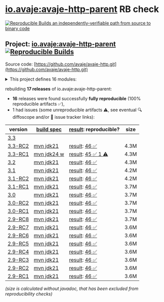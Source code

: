 [io.avaje:avaje-http-parent](https://central.sonatype.com/artifact/io.avaje/avaje-http-parent/versions) RB check
=======

[![Reproducible Builds](https://reproducible-builds.org/images/logos/rb.svg) an independently-verifiable path from source to binary code](https://reproducible-builds.org/)

## Project: [io.avaje:avaje-http-parent](https://central.sonatype.com/artifact/io.avaje/avaje-http-parent/versions) [![Reproducible Builds](https://img.shields.io/endpoint?url=https://raw.githubusercontent.com/jvm-repo-rebuild/reproducible-central/master/content/io/avaje/http/badge.json)](https://github.com/jvm-repo-rebuild/reproducible-central/blob/master/content/io/avaje/http/README.md)

Source code: [https://github.com/avaje/avaje-http.git](https://github.com/avaje/avaje-http.git)

<details><summary>This project defines 16 modules:</summary>

* [io.avaje:avaje-htmx-api](https://central.sonatype.com/artifact/io.avaje/avaje-htmx-api/overview)
* [io.avaje:avaje-htmx-nima](https://central.sonatype.com/artifact/io.avaje/avaje-htmx-nima/overview)
* [io.avaje:avaje-htmx-nima-jstache](https://central.sonatype.com/artifact/io.avaje/avaje-htmx-nima-jstache/overview)
* [io.avaje:avaje-http-api](https://central.sonatype.com/artifact/io.avaje/avaje-http-api/overview)
* [io.avaje:avaje-http-api-javalin](https://central.sonatype.com/artifact/io.avaje/avaje-http-api-javalin/overview)
* [io.avaje:avaje-http-client](https://central.sonatype.com/artifact/io.avaje/avaje-http-client/overview)
* [io.avaje:avaje-http-client-generator](https://central.sonatype.com/artifact/io.avaje/avaje-http-client-generator/overview)
* [io.avaje:avaje-http-client-gson](https://central.sonatype.com/artifact/io.avaje/avaje-http-client-gson/overview)
* [io.avaje:avaje-http-client-moshi](https://central.sonatype.com/artifact/io.avaje/avaje-http-client-moshi/overview)
* [io.avaje:avaje-http-generator-core](https://central.sonatype.com/artifact/io.avaje/avaje-http-generator-core/overview)
* [io.avaje:avaje-http-helidon-generator](https://central.sonatype.com/artifact/io.avaje/avaje-http-helidon-generator/overview)
* [io.avaje:avaje-http-inject-plugin](https://central.sonatype.com/artifact/io.avaje/avaje-http-inject-plugin/overview)
* [io.avaje:avaje-http-javalin-generator](https://central.sonatype.com/artifact/io.avaje/avaje-http-javalin-generator/overview)
* [io.avaje:avaje-http-jex-generator](https://central.sonatype.com/artifact/io.avaje/avaje-http-jex-generator/overview)
* [io.avaje:avaje-http-parent](https://central.sonatype.com/artifact/io.avaje/avaje-http-parent/overview)
* [io.avaje:avaje-http-sigma-generator](https://central.sonatype.com/artifact/io.avaje/avaje-http-sigma-generator/overview)
</details>

rebuilding **17 releases** of io.avaje:avaje-http-parent:
- **16** releases were found successfully **fully reproducible** (100% reproducible artifacts :white_check_mark:),
- 1 had issues (some unreproducible artifacts :warning:, see eventual :mag: diffoscope and/or :memo: issue tracker links):

| version | [build spec](/BUILDSPEC.md) | [result](https://reproducible-builds.org/docs/jvm/): reproducible? | size |
| -- | --------- | ------ | -- |
| [3.3](https://central.sonatype.com/artifact/io.avaje/avaje-http-parent/3.3/pom) | | | |
| [3.3-RC2](https://central.sonatype.com/artifact/io.avaje/avaje-http-parent/3.3-RC2/pom) | [mvn jdk21](avaje-http-3.3-RC2.buildspec) | [result](avaje-http-parent-3.3-RC2.buildinfo): [46 :white_check_mark: ](avaje-http-parent-3.3-RC2.buildcompare) | 4.3M |
| [3.3-RC1](https://central.sonatype.com/artifact/io.avaje/avaje-http-parent/3.3-RC1/pom) | [mvn jdk24 w](avaje-http-3.3-RC1.buildspec) | [result](avaje-http-parent-3.3-RC1.buildinfo): [45 :white_check_mark:  1 :warning:](avaje-http-parent-3.3-RC1.buildcompare) | 4.3M |
| [3.2](https://central.sonatype.com/artifact/io.avaje/avaje-http-parent/3.2/pom) | [mvn jdk21](avaje-http-3.2.buildspec) | [result](avaje-http-parent-3.2.buildinfo): [46 :white_check_mark: ](avaje-http-parent-3.2.buildcompare) | 4.3M |
| [3.1](https://central.sonatype.com/artifact/io.avaje/avaje-http-parent/3.1/pom) | [mvn jdk21](avaje-http-3.1.buildspec) | [result](avaje-http-parent-3.1.buildinfo): [46 :white_check_mark: ](avaje-http-parent-3.1.buildcompare) | 4.2M |
| [3.1-RC2](https://central.sonatype.com/artifact/io.avaje/avaje-http-parent/3.1-RC2/pom) | [mvn jdk21](avaje-http-3.1-RC2.buildspec) | [result](avaje-http-parent-3.1-RC2.buildinfo): [46 :white_check_mark: ](avaje-http-parent-3.1-RC2.buildcompare) | 4.2M |
| [3.1-RC1](https://central.sonatype.com/artifact/io.avaje/avaje-http-parent/3.1-RC1/pom) | [mvn jdk21](avaje-http-3.1-RC1.buildspec) | [result](avaje-http-parent-3.1-RC1.buildinfo): [46 :white_check_mark: ](avaje-http-parent-3.1-RC1.buildcompare) | 3.7M |
| [3.0](https://central.sonatype.com/artifact/io.avaje/avaje-http-parent/3.0/pom) | [mvn jdk21](avaje-http-3.0.buildspec) | [result](avaje-http-parent-3.0.buildinfo): [46 :white_check_mark: ](avaje-http-parent-3.0.buildcompare) | 3.7M |
| [3.0-RC2](https://central.sonatype.com/artifact/io.avaje/avaje-http-parent/3.0-RC2/pom) | [mvn jdk21](avaje-http-3.0-RC2.buildspec) | [result](avaje-http-parent-3.0-RC2.buildinfo): [46 :white_check_mark: ](avaje-http-parent-3.0-RC2.buildcompare) | 3.7M |
| [3.0-RC1](https://central.sonatype.com/artifact/io.avaje/avaje-http-parent/3.0-RC1/pom) | [mvn jdk21](avaje-http-3.0-RC1.buildspec) | [result](avaje-http-parent-3.0-RC1.buildinfo): [46 :white_check_mark: ](avaje-http-parent-3.0-RC1.buildcompare) | 3.7M |
| [2.9-RC8](https://central.sonatype.com/artifact/io.avaje/avaje-http-parent/2.9-RC8/pom) | [mvn jdk21](avaje-http-2.9-RC8.buildspec) | [result](avaje-http-parent-2.9-RC8.buildinfo): [46 :white_check_mark: ](avaje-http-parent-2.9-RC8.buildcompare) | 3.7M |
| [2.9-RC7](https://central.sonatype.com/artifact/io.avaje/avaje-http-parent/2.9-RC7/pom) | [mvn jdk21](avaje-http-2.9-RC7.buildspec) | [result](avaje-http-parent-2.9-RC7.buildinfo): [46 :white_check_mark: ](avaje-http-parent-2.9-RC7.buildcompare) | 3.6M |
| [2.9-RC6](https://central.sonatype.com/artifact/io.avaje/avaje-http-parent/2.9-RC6/pom) | [mvn jdk21](avaje-http-2.9-RC6.buildspec) | [result](avaje-http-parent-2.9-RC6.buildinfo): [46 :white_check_mark: ](avaje-http-parent-2.9-RC6.buildcompare) | 3.6M |
| [2.9-RC5](https://central.sonatype.com/artifact/io.avaje/avaje-http-parent/2.9-RC5/pom) | [mvn jdk21](avaje-http-2.9-RC5.buildspec) | [result](avaje-http-parent-2.9-RC5.buildinfo): [46 :white_check_mark: ](avaje-http-parent-2.9-RC5.buildcompare) | 3.6M |
| [2.9-RC4](https://central.sonatype.com/artifact/io.avaje/avaje-http-parent/2.9-RC4/pom) | [mvn jdk21](avaje-http-2.9-RC4.buildspec) | [result](avaje-http-parent-2.9-RC4.buildinfo): [46 :white_check_mark: ](avaje-http-parent-2.9-RC4.buildcompare) | 3.6M |
| [2.9-RC3](https://central.sonatype.com/artifact/io.avaje/avaje-http-parent/2.9-RC3/pom) | [mvn jdk21](avaje-http-2.9-RC3.buildspec) | [result](avaje-http-parent-2.9-RC3.buildinfo): [46 :white_check_mark: ](avaje-http-parent-2.9-RC3.buildcompare) | 3.6M |
| [2.9-RC2](https://central.sonatype.com/artifact/io.avaje/avaje-http-parent/2.9-RC2/pom) | [mvn jdk21](avaje-http-2.9-RC2.buildspec) | [result](avaje-http-parent-2.9-RC2.buildinfo): [46 :white_check_mark: ](avaje-http-parent-2.9-RC2.buildcompare) | 3.6M |
| [2.9-RC1](https://central.sonatype.com/artifact/io.avaje/avaje-http-parent/2.9-RC1/pom) | [mvn jdk21](avaje-http-2.9-RC1.buildspec) | [result](avaje-http-parent-2.9-RC1.buildinfo): [46 :white_check_mark: ](avaje-http-parent-2.9-RC1.buildcompare) | 3.6M |

<i>(size is calculated without javadoc, that has been excluded from reproducibility checks)</i>
